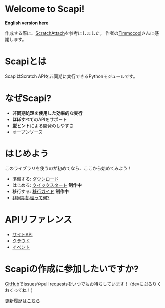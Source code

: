# Welcome to Scapi!

**English version [here](http://scapi.kakeru.f5.si/en)**

作成する際に、[ScratchAttach](https://github.com/TimMcCool/scratchattach )を参考にしました。 作者の[Timmccool](https://scratch.mit.edu/users/TimMcCool/ )さんに感謝します。
# Scapiとは
ScapiはScratch APIを非同期に実行できるPythonモジュールです。

# なぜScapi?
- **非同期処理を使用した効率的な実行**
- **ほぼすべて**のAPIをサポート
- **型ヒント**による開発のしやすさ
- オープンソース

# はじめよう
このライブラリを使うのが初めてなら、ここから始めてみよう！
- 準備する: [ダウンロード](http://scapi.kakeru.f5.si/ja/download )
- はじめる: [クイックスタート](https://scapi.kakeru.f5.si/ja/quickstart ) **制作中**
- 移行する: [移行ガイド](https://scapi.kakeru.f5.si/ja/migration ) **制作中**
- [非同期処理って何?](http://scapi.kakeru.f5.si/ja/async )

# APIリファレンス
- [サイトAPI](https://scapi.kakeru.f5.si/ja/sites)
- [クラウド](https://scapi.kakeru.f5.si/ja/cloud)
- [イベント](https://scapi.kakeru.f5.si/ja/event)

# Scapiの作成に参加したいですか?
[GitHub](https://github.com/kakeruzoku/scapi )でissuesやpull requestsをいつでもお待ちしています！ (devにぷるりくおくってね！)

更新履歴は[こちら](https://scapi.kakeru.f5.si/ja/update )